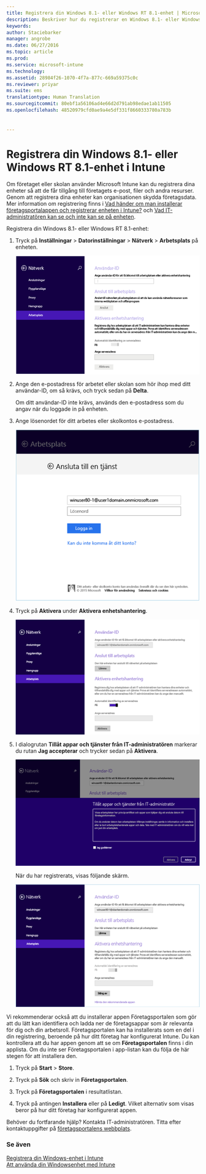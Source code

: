 ```yaml
---
title: Registrera din Windows 8.1- eller Windows RT 8.1-enhet | Microsoft Intune
description: Beskriver hur du registrerar en Windows 8.1- eller Windows RT 8.1-enhet i Intune
keywords: 
author: Staciebarker
manager: angrobe
ms.date: 06/27/2016
ms.topic: article
ms.prod: 
ms.service: microsoft-intune
ms.technology: 
ms.assetid: 28984f26-1070-4f7a-877c-669a59375c0c
ms.reviewer: priyar
ms.suite: ems
translationtype: Human Translation
ms.sourcegitcommit: 80ebf1a56106ad4e66d2d791ab98edae1ab11505
ms.openlocfilehash: 48520979cfd0ae9a4e5df331f8660333780a783b


---
```



# Registrera din Windows 8.1- eller Windows RT 8.1-enhet i Intune

Om företaget eller skolan använder Microsoft Intune kan du registrera dina enheter så att de får tillgång till företagets e-post, filer och andra resurser. Genom att registrera dina enheter kan organisationen skydda företagsdata. Mer information om registrering finns i [Vad händer om man installerar företagsportalappen och registrerar enheten i Intune?](what-happens-if-you-install-the-company-portal-app-and-enroll-your-device-in-intune-windows.md) och [Vad IT-administratören kan se och inte kan se på enheten](what-can-your-it-administrator-see-when-you-enroll-your-device-in-intune-windows.md).


Registrera din Windows 8.1- eller Windows RT 8.1-enhet:

1.  Tryck på **Inställningar** &gt; **Datorinställningar** &gt; **Nätverk** &gt; **Arbetsplats** på enheten.

    ![nav-to-workplace](./media/W81-1-workplacejoin.png)

2.  Ange den e-postadress för arbetet eller skolan som hör ihop med ditt användar-ID, om så krävs, och tryck sedan på **Delta**.

    Om ditt användar-ID inte krävs, används den e-postadress som du angav när du loggade in på enheten.

3.  Ange lösenordet för ditt arbetes eller skolkontos e-postadress.

    ![type-password](./media/W81-2-workplacesettings_signin.png)

4.  Tryck på **Aktivera** under **Aktivera enhetshantering**.

    ![turn-on-device-management](./media/W81-3-dev-mgt-turn-on.png)

5.  I dialogrutan **Tillåt appar och tjänster från IT-administratören** markerar du rutan **Jag accepterar** och trycker sedan på **Aktivera**.

    ![turn-on-allow-apps-services](./media/W81-4-agree-allow-apps-services.png)

    När du har registrerats, visas följande skärm.

    ![enrollment-complete](./media/W81-5-enrolled-done.png)

Vi rekommenderar också att du installerar appen Företagsportalen som gör att du lätt kan identifiera och ladda ner de företagsappar som är relevanta för dig och din arbetsroll. Företagsportalen kan ha installerats som en del i din registrering, beroende på hur ditt företag har konfigurerat Intune. Du kan kontrollera att du har appen genom att se om **Företagsportalen** finns i din applista. Om du inte ser Företagsportalen i app-listan kan du följa de här stegen för att installera den.

1.  Tryck på **Start** &gt; **Store**.

2.  Tryck på **Sök** och skriv in **Företagsportalen**.

3.  Tryck på **Företagsportalen** i resultatlistan.

4.  Tryck på antingen **Installera** eller på **Ledigt**. Vilket alternativ som visas beror på hur ditt företag har konfigurerat appen.

Behöver du fortfarande hjälp? Kontakta IT-administratören. Titta efter kontaktuppgifter på [företagsportalens webbplats](http://portal.manage.microsoft.com).

### Se även
[Registrera din Windows-enhet i Intune](enroll-your-device-in-intune-windows.md)</br>
[Att använda din Windowsenhet med Intune](using-your-windows-device-with-intune.md)



<!--HONumber=Aug16_HO1-->


